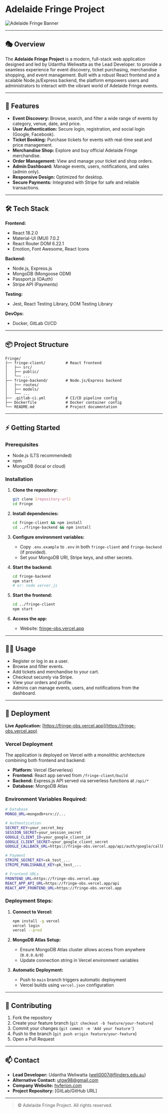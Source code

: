 # Adelaide Fringe Project

![Adelaide Fringe Banner](https://playandgo.com.au/wp-content/uploads/2025/03/gawler-fringe-in-the-park-2025.jpeg)

---

## 🎭 Overview

The **Adelaide Fringe Project** is a modern, full-stack web application designed and led by Udantha Weliwatta as the Lead Developer. to provide a seamless experience for event discovery, ticket purchasing, merchandise shopping, and event management. Built with a robust React frontend and a scalable Node.js/Express backend, the platform empowers users and administrators to interact with the vibrant world of Adelaide Fringe events.

---

## 🚀 Features

- **Event Discovery:** Browse, search, and filter a wide range of events by category, venue, date, and price.
- **User Authentication:** Secure login, registration, and social login (Google, Facebook).
- **Ticket Booking:** Purchase tickets for events with real-time seat and price management.
- **Merchandise Shop:** Explore and buy official Adelaide Fringe merchandise.
- **Order Management:** View and manage your ticket and shop orders.
- **Admin Dashboard:** Manage events, users, notifications, and sales (admin only).
- **Responsive Design:** Optimized for desktop.
- **Secure Payments:** Integrated with Stripe for safe and reliable transactions.

---

## 🛠️ Tech Stack

**Frontend:**
- React 18.2.0
- Material-UI (MUI) 7.0.2
- React Router DOM 6.22.1
- Emotion, Font Awesome, React Icons

**Backend:**
- Node.js, Express.js
- MongoDB (Mongoose ODM)
- Passport.js (OAuth)
- Stripe API (Payments)

**Testing:**
- Jest, React Testing Library, DOM Testing Library

**DevOps:**
- Docker, GitLab CI/CD

---

## 📦 Project Structure

```
Fringe/
├── fringe-client/         # React frontend
│   ├── src/
│   ├── public/
│   └── ...
├── fringe-backend/        # Node.js/Express backend
│   ├── routes/
│   ├── models/
│   └── ...
├── .gitlab-ci.yml         # CI/CD pipeline config
├── Dockerfile             # Docker container config
└── README.md              # Project documentation
```

---

## ⚡ Getting Started

### Prerequisites
- Node.js (LTS recommended)
- npm
- MongoDB (local or cloud)

### Installation

1. **Clone the repository:**
   ```bash
   git clone [repository-url]
   cd Fringe
   ```
2. **Install dependencies:**
   ```bash
   cd fringe-client && npm install
   cd ../fringe-backend && npm install
   ```
3. **Configure environment variables:**
   - Copy `.env.example` to `.env` in both `fringe-client` and `fringe-backend` (if provided).
   - Set your MongoDB URI, Stripe keys, and other secrets.

4. **Start the backend:**
   ```bash
   cd fringe-backend
   npm start
   # or: node server.js
   ```
5. **Start the frontend:**
   ```bash
   cd ../fringe-client
   npm start
   ```
6. **Access the app:**
   - Website: [fringe-obs.vercel.app](https://fringe-obs.vercel.app/)
   

---

## 🧑‍💻 Usage
- Register or log in as a user.
- Browse and filter events.
- Add tickets and merchandise to your cart.
- Checkout securely via Stripe.
- View your orders and profile.
- Admins can manage events, users, and notifications from the dashboard.

---

## 🚢 Deployment

**Live Application:** [https://fringe-obs.vercel.app](https://fringe-obs.vercel.app)

### Vercel Deployment
The application is deployed on Vercel with a monolithic architecture combining both frontend and backend:

- **Platform:** Vercel (Serverless)
- **Frontend:** React app served from `/fringe-client/build`
- **Backend:** Express.js API served via serverless functions at `/api/*`
- **Database:** MongoDB Atlas

### Environment Variables Required:
```bash
# Database
MONGO_URL=mongodb+srv://...

# Authentication
SECRET_KEY=your_secret_key
SESSION_SECRET=your_session_secret
GOOGLE_CLIENT_ID=your_google_client_id
GOOGLE_CLIENT_SECRET=your_google_client_secret
GOOGLE_CALLBACK_URL=https://fringe-obs.vercel.app/api/auth/google/callback

# Payment
STRIPE_SECRET_KEY=sk_test_...
STRIPE_PUBLISHABLE_KEY=pk_test_...

# Frontend URLs
FRONTEND_URL=https://fringe-obs.vercel.app
REACT_APP_API_URL=https://fringe-obs.vercel.app/api
REACT_APP_FRONTEND_URL=https://fringe-obs.vercel.app
```

### Deployment Steps:
1. **Connect to Vercel:**
   ```bash
   npm install -g vercel
   vercel login
   vercel --prod
   ```

2. **MongoDB Atlas Setup:**
   - Ensure MongoDB Atlas cluster allows access from anywhere (`0.0.0.0/0`)
   - Update connection string in Vercel environment variables

3. **Automatic Deployment:**
   - Push to `main` branch triggers automatic deployment
   - Vercel builds using `vercel.json` configuration

---

## 🤝 Contributing

1. Fork the repository
2. Create your feature branch (`git checkout -b feature/your-feature`)
3. Commit your changes (`git commit -m 'Add your feature'`)
4. Push to the branch (`git push origin feature/your-feature`)
5. Open a Pull Request

---

## 📫 Contact

- **Lead Developer:** Udantha Weliwatta ([weli0007@flinders.edu.au](mailto:weli0007@flinders.edu.au))
- **Alternative Contact:** [utgw98@gmail.com](mailto:utgw98@gmail.com)
- **Company Website:** [hyferion.com](https://hyferion.com)
- **Project Repository:** [GitLab/GitHub URL]

---

> © Adelaide Fringe Project. All rights reserved.